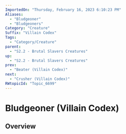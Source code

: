 ```yaml
---
ImportedOn: "Thursday, February 16, 2023 6:10:23 PM"
Aliases:
  - "Bludgeoner"
  - "Bludgeoners"
Category: "Creature"
Suffix: "Villain Codex"
Tags:
  - "Category/Creature"
parent:
  - "S2.2 - Brutal Slavers Creatures"
up:
  - "S2.2 - Brutal Slavers Creatures"
prev:
  - "Beater (Villain Codex)"
next:
  - "Crusher (Villain Codex)"
RWtopicId: "Topic_6699"
---
```

# Bludgeoner (Villain Codex)
## Overview

